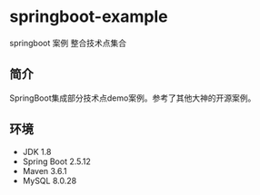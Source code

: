 # springboot-example
springboot 案例 整合技术点集合

## 简介

SpringBoot集成部分技术点demo案例。参考了其他大神的开源案例。

## 环境

- JDK 1.8
- Spring Boot 2.5.12
- Maven 3.6.1
- MySQL 8.0.28

